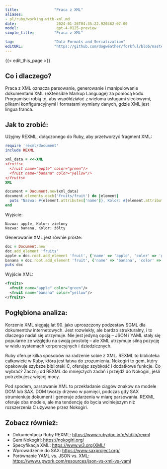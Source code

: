 ```yaml
---
title:                "Praca z XML"
aliases:
- pl/ruby/working-with-xml.md
date:                  2024-01-26T04:35:22.920382-07:00
model:                 gpt-4-0125-preview
simple_title:         "Praca z XML"

tag:                  "Data Formats and Serialization"
editURL:              "https://github.com/dogweather/forkful/blob/master/content/pl/ruby/working-with-xml.md"
---
```


{{< edit_this_page >}}

## Co i dlaczego?
Praca z XML oznacza parsowanie, generowanie i manipulowanie dokumentami XML (eXtensible Markup Language) za pomocą kodu. Programiści robią to, aby współdziałać z wieloma usługami sieciowymi, plikami konfiguracyjnymi i formatami wymiany danych, gdzie XML jest lingua franca.

## Jak to zrobić:
Użyjmy REXML, dołączonego do Ruby, aby przetworzyć fragment XML:
```Ruby
require 'rexml/document'
include REXML

xml_data = <<-XML
<fruits>
  <fruit name="apple" color="green"/>
  <fruit name="banana" color="yellow"/>
</fruits>
XML

document = Document.new(xml_data)
document.elements.each('fruits/fruit') do |element|
  puts "Nazwa: #{element.attributes['name']}, Kolor: #{element.attributes['color']}"
end
```
Wyjście:
```
Nazwa: apple, Kolor: zielony
Nazwa: banana, Kolor: żółty
```

Generowanie XML jest równie proste:
```Ruby
doc = Document.new
doc.add_element 'fruits'
apple = doc.root.add_element 'fruit', {'name' => 'apple', 'color' => 'green'}
banana = doc.root.add_element 'fruit', {'name' => 'banana', 'color' => 'yellow'}
puts doc
```
Wyjście XML:
```XML
<fruits>
  <fruit name="apple" color="green"/>
  <fruit name="banana" color="yellow"/>
</fruits>
```

## Pogłębiona analiza:
Korzenie XML sięgają lat 90. jako uproszczony podzestaw SGML dla dokumentów internetowych. Jest rozwlekły, ale bardzo strukturalny, i to dlaczego nadal się utrzymuje. Nie jest jedyną opcją – JSON i YAML stały się popularne ze względu na swoją prostotę – ale XML utrzymuje silną pozycję w wielu systemach korporacyjnych i dziedzicznych.

Ruby oferuje kilka sposobów na radzenie sobie z XML. REXML to biblioteka całkowicie w Ruby, która jest łatwa do zrozumienia. Nokogiri to gem, który opakowuje szybsze biblioteki C, oferując szybkość i dodatkowe funkcje. Co wybrać? Zacznij od REXML do mniejszych zadań i przejdź do Nokogiri, jeśli potrzebujesz więcej mocy.

Pod spodem, parsowanie XML to przekładanie ciągów znaków na modele DOM lub SAX. DOM tworzy drzewo w pamięci, podczas gdy SAX strumieniuje dokument i generuje zdarzenia w miarę parsowania. REXML oferuje oba modele, ale ma tendencję do bycia wolniejszym niż rozszerzenia C używane przez Nokogiri.

## Zobacz również:
- Dokumentacja Ruby REXML: https://www.rubydoc.info/stdlib/rexml
- Gem Nokogiri: https://nokogiri.org/
- Specyfikacja XML: https://www.w3.org/XML/
- Wprowadzenie do SAX: https://www.saxproject.org/
- Porównanie YAML vs. JSON vs. XML: https://www.upwork.com/resources/json-vs-xml-vs-yaml
